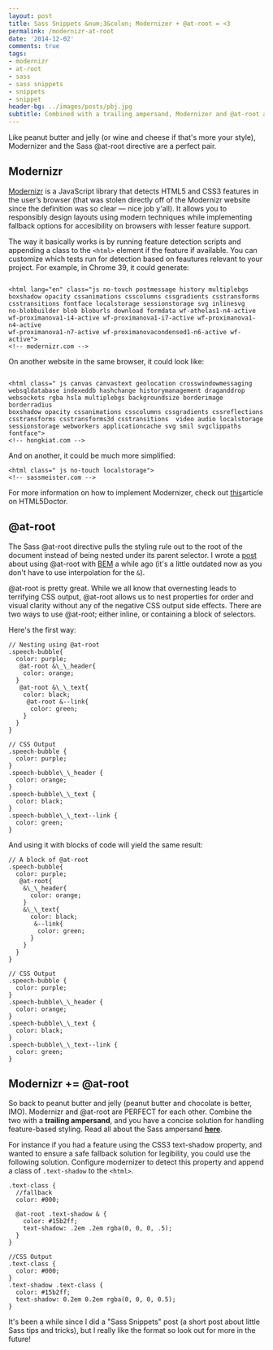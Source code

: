 ```yaml
---
layout: post
title: Sass Snippets &num;3&colon; Modernizer + @at-root = <3
permalink: /modernizr-at-root
date: '2014-12-02'
comments: true
tags:
- modernizr
- at-root
- sass
- sass snippets
- snippets
- snippet
header-bg: ../images/posts/pbj.jpg
subtitle: Combined with a trailing ampersand, Modernizer and @at-root are a perfect pair.
---
```


Like peanut butter and jelly (or wine and cheese if that's more your style), Modernizer and the Sass @at-root directive are a perfect pair.

## Modernizr
[Modernizr](http://modernizr.com/) is a JavaScript library that detects HTML5 and CSS3 features in the user’s browser (that was stolen directly off of the Modernizr website since the definition was so clear &mdash; nice job y'all). It allows you to responsibly design layouts using modern techniques while implementing fallback options for accesibility on browsers with lesser feature support.

The way it basically works is by running feature detection scripts and appending a class to the `<html>` element if the feature if available. You can customize which tests run for detection based on feautures relevant to your project. For example, in Chrome 39, it could generate:

<pre class="syntax--html"><code>
&lt;html lang="en" class="js no-touch postmessage history multiplebgs
boxshadow opacity cssanimations csscolumns cssgradients csstransforms
csstransitions fontface localstorage sessionstorage svg inlinesvg
no-blobbuilder blob bloburls download formdata wf-athelas1-n4-active
wf-proximanova1-i4-active wf-proximanova1-i7-active wf-proximanova1-n4-active
wf-proximanova1-n7-active wf-proximanovacondensed1-n6-active wf-active"&gt;
&lt;!-- modernizr.com --&gt;
</code></pre>

On another website in the same browser, it could look like:

<pre class="syntax--html"><code>
&lt;html class=" js canvas canvastext geolocation crosswindowmessaging
websqldatabase indexeddb hashchange historymanagement draganddrop
websockets rgba hsla multiplebgs backgroundsize borderimage borderradius
boxshadow opacity cssanimations csscolumns cssgradients cssreflections
csstransforms csstransforms3d csstransitions  video audio localstorage
sessionstorage webworkers applicationcache svg smil svgclippaths fontface"&gt;
&lt;!-- hongkiat.com --&gt;
</code></pre>

And on another, it could be much more simplified:
<pre class="syntax--html"><code>&lt;html class=" js no-touch localstorage"&gt;
&lt;!-- sassmeister.com --&gt;
</code></pre>

<aside>For more information on how to implement Modernizer, check out <a href="http://html5doctor.com/using-modernizr-to-detect-html5-features-and-provide-fallbacks/">this</a>article on HTML5Doctor.</aside>

## @at-root

The Sass @at-root directive pulls the styling rule out to the root of the document instead of being nested under its parent selector. I wrote a [post](http://una.github.io/2013/10/15/sass-3-3-at-root-bem.html) about using @at-root with [BEM](https://bem.info/) a while ago (it's a little outdated now as you don't have to use interpolation for the `&`).

@at-root is pretty great. While we all know that overnesting leads to terrifying CSS output, @at-root allows us to nest properties for order and visual clarity without any of the negative CSS output side effects. There are two ways to use @at-root; either inline, or containing a block of selectors.

Here's the first way:
<pre class="code--half syntax--scss"><code>// Nesting using @at-root
.speech-bubble{
  color: purple;
   @at-root &\_\_header{
    color: orange;
  }
   @at-root &\_\_text{
    color: black;
     @at-root &--link{
      color: green;
    }
  }
}
</code></pre>
<pre class="code--half syntax--css"><code>// CSS Output
.speech-bubble {
  color: purple;
}
.speech-bubble\_\_header {
  color: orange;
}
.speech-bubble\_\_text {
  color: black;
}
.speech-bubble\_\_text--link {
  color: green;
}
</code></pre>

And using it with blocks of code will yield the same result:
<pre class="code--half syntax--scss"><code>// A block of @at-root
.speech-bubble{
  color: purple;
   @at-root{
    &\_\_header{
      color: orange;
    }
    &\_\_text{
      color: black;
       &--link{
        color: green;
      }
    }
  }
}
</code></pre>
<pre class="code--half syntax--css"><code>// CSS Output
.speech-bubble {
  color: purple;
}
.speech-bubble\_\_header {
  color: orange;
}
.speech-bubble\_\_text {
  color: black;
}
.speech-bubble\_\_text--link {
  color: green;
}
</code></pre>

## Modernizr += @at-root

So back to peanut butter and jelly (peanut butter and chocolate is better, IMO). Modernizr and @at-root are PERFECT for each other. Combine the two with a **trailing ampersand**, and you have a concise solution for handling feature-based styling. Read all about the Sass ampersand **[here](http://una.github.io/2014/03/06/sass-snippets-the-almighty-ampersand.html)**.

For instance if you had a feature using the CSS3 text-shadow property, and wanted to ensure a safe fallback solution for legibility, you could use the following solution. Configure modernizer to detect this property and append a class of `.text-shadow` to the `<html>`.

<pre class="syntax--scss"><code>.text-class {
  //fallback
  color: #000;

  @at-root .text-shadow & {
    color: #15b2ff;
    text-shadow: .2em .2em rgba(0, 0, 0, .5);
  }
}
</code></pre>
<pre class="syntax--css"><code>//CSS Output
.text-class {
  color: #000;
}
.text-shadow .text-class {
  color: #15b2ff;
  text-shadow: 0.2em 0.2em rgba(0, 0, 0, 0.5);
}
</code></pre>

<aside>It's been a while since I did a "Sass Snippets" post (a short post about little Sass tips and tricks), but I really like the format so look out for more in the future!</aside>

